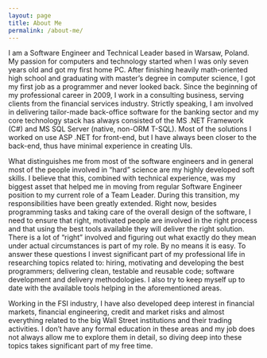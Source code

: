 ```yaml
---
layout: page
title: About Me
permalink: /about-me/
---
```

I am a Software Engineer and Technical Leader based in Warsaw, Poland. My passion for computers and technology started when I was only seven years old and got my first home PC. After finishing heavily math-oriented high school and graduating with master’s degree in computer science, I got my first job as a programmer and never looked back. Since the beginning of my professional career in 2009, I work in a consulting business, serving clients from the financial services industry. Strictly speaking, I am involved in delivering tailor-made back-office software for the banking sector and my core technology stack has always consisted of the MS .NET Framework (C#) and MS SQL Server (native, non-ORM T-SQL). Most of the solutions I worked on use ASP .NET for front-end, but I have always been closer to the back-end, thus have minimal experience in creating UIs.

What distinguishes me from most of the software engineers and in general most of the people involved in “hard” science are my highly developed soft skills. I believe that this, combined with technical experience, was my biggest asset that helped me in moving from regular Software Engineer position to my current role of a Team Leader. During this transition, my responsibilities have been greatly extended. Right now, besides programming tasks and taking care of the overall design of the software, I need to ensure that right, motivated people are involved in the right process and that using the best tools available they will deliver the right solution. There is a lot of “right” involved and figuring out what exactly do they mean under actual circumstances is part of my role. By no means it is easy. To answer these questions I invest significant part of my professional life in researching topics related to: hiring, motivating and developing the best programmers; delivering clean, testable and reusable code; software development and delivery methodologies. I also try to keep myself up to date with the available tools helping in the aforementioned areas.

Working in the FSI industry, I have also developed deep interest in financial markets, financial engineering, credit and market risks and almost everything related to the big Wall Street institutions and their trading activities. I don’t have any formal education in these areas and my job does not always allow me to explore them in detail, so diving deep into these topics takes significant part of my free time.